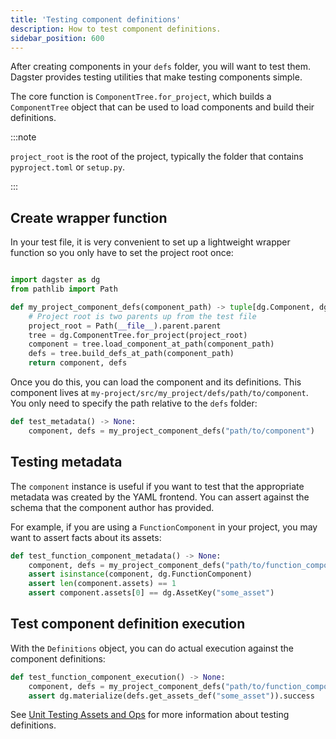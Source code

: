 ```yaml
---
title: 'Testing component definitions'
description: How to test component definitions.
sidebar_position: 600
---
```


After creating components in your `defs` folder, you will want to test them. Dagster provides testing utilities that make testing components simple.

The core function is `ComponentTree.for_project`, which builds a `ComponentTree` object that can be used to load components and build their definitions.

:::note

`project_root` is the root of the project, typically the folder that contains `pyproject.toml` or `setup.py`.

:::

## Create wrapper function

In your test file, it is very convenient to set up a lightweight wrapper function so you only have to set the project root once:

```python title="my-project/tests/my_test.py"

import dagster as dg
from pathlib import Path

def my_project_component_defs(component_path) -> tuple[dg.Component, dg.Definitions]:
    # Project root is two parents up from the test file
    project_root = Path(__file__).parent.parent
    tree = dg.ComponentTree.for_project(project_root)
    component = tree.load_component_at_path(component_path)
    defs = tree.build_defs_at_path(component_path)
    return component, defs
```

Once you do this, you can load the component and its definitions. This component lives at `my-project/src/my_project/defs/path/to/component`. You only need to specify the path relative to the `defs` folder:

```python title="my-project/tests/my_test.py"
def test_metadata() -> None:
    component, defs = my_project_component_defs("path/to/component")
```

## Testing metadata

The `component` instance is useful if you want to test that the appropriate metadata was created by the YAML frontend. You can assert against the schema that the component author has provided.

For example, if you are using a `FunctionComponent` in your project, you may want to assert facts about its assets:

```python title="my-project/tests/my_test.py"
def test_function_component_metadata() -> None:
    component, defs = my_project_component_defs("path/to/function_component")
    assert isinstance(component, dg.FunctionComponent)
    assert len(component.assets) == 1
    assert component.assets[0] == dg.AssetKey("some_asset")
```

## Test component definition execution

With the `Definitions` object, you can do actual execution against the component definitions:

```python title="my-project/tests/my_test.py"
def test_function_component_execution() -> None:
    component, defs = my_project_component_defs("path/to/function_component")
    assert dg.materialize(defs.get_assets_def("some_asset")).success
```

See [Unit Testing Assets and Ops](/guides/test/unit-testing-assets-and-ops) for more information about testing definitions.

